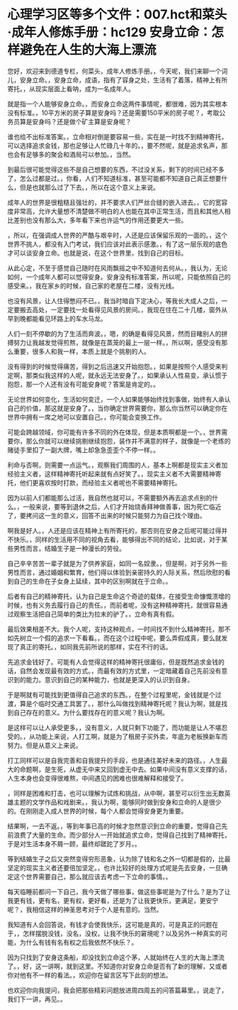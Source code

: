 # 心理学习区等多个文件：007.hct和菜头·成年人修炼手册：hc129 安身立命：怎样避免在人生的大海上漂流

您好，欢迎来到德道专栏，何菜头，成年人修炼手册。，今天呢，我们来聊一个词儿，安身立命。，安身立命，成语，指有了容身之处，生活有了着落，精神上有所寄托。，从现实层面上看呐，成为一名成年人。

就是指一个人能够安身立命。，而安身立命这两件事情呢，都很难，因为其实根本没有标准。，10平方米的房子算是安身吗？还是需要150平米的房子呢？，考取公务员算是安身吗？还是做个矿主算是安身呢？

谁也给不出标准答案。，立命相对倒是要容易一些，实在是一时找不到精神寄托，可以选择追求金钱，那也足够让人忙碌几十年的。，要不然呢，就是追求名声，那也会有足够多的聚会和酒局可以参加。，当然。

到最后很可能觉得这些不是自己想要的东西，不过没关系，剩下的时间已经不多了，怎么过都是过。，你看，人们不知道标准，甚至可能都不知道自己真正想要什么，但是也就那么过了下去。，所以在这个意义上来说。

成年人的世界是很粗糙且强壮的，并不要求人们严丝合缝的嵌入进去。，它的宽容度非常高，允许大量想不清楚做不明白的人也能在其中正常生活，而且和其他人相比差别也没有那么大，多年看下来也许运气的作用还要更大一些。

，所以，在强调成人世界的严酷与艰辛时，人还是应该保留乐观的一面的。，这个世界不挑人，都没有入门考试，我们应该对此表示感激。，有了这一层乐观的底色才可以谈安身立命。也就是说，在这个世界里，找到自己的目标。

从此心定，不至于感觉自己随时在风雨飘摇之中不知道何去何从。，我认为，无论如何，一个成年人都可以觉得安身。安身没有标准答案，所以呢，只能依照自己的感受来。，我在家乡的时候，自己家的老屋在二楼，没有光线。

也没有风景，让人住得憋闷不已。，我当时暗自下定决心，等我长大成人之后，一定要搬去高处，一定要找一处看得见风景的房间。，我现在住在二十几楼，窗外从早到晚都能看见环路上的车水马龙。

人们一刻不停歇的为了生活而奔波。，嗯，的确是看得见风景，然而目睹别人的拼搏努力让我越发觉得煎熬，就像是在蒸笼的最上一层一样。，所以啊，感受没有那么重要，很多人和我一样，本质上就是个挑剔的人。

没有得到的时候觉得痛苦，得到之后迅速又开始抱怨。，如果是按照个人感受来判定啊，那类似我这样的人呢，就永远无法安身了。，如果承认人性易变，承认惯于抱怨，那一个人还有没有可能安身呢？答案是肯定的。。

无论世界如何变化，生活如何变迁，一个人如果能够始终找到事做，始终有人承认自己的价值，那这就是安身了。，当你确定世界需要你，那么你当然可以确定你在世界中拥有一席之地可以安置自己。，你可能会变换工作。

可能会跨越领域，你可能有许多不同的外在体现，但是本质啊都是一个。，世界需要你，那么你就可以继续挑剔继续抱怨，装作并不满意的样子，就像是一个老练的赌徒手里扣了一副大牌，嘴上却急急歪歪个不停一样。。

利命与否啊，则需要一点运气。，观察我们周围的人，基本上啊都是现实主义者加经验主义者，这样精神寄托听起来就有点好笑了。，现实主义者不大需要精神寄托，他们更喜欢按时打款，而经验主义者呢也不需要精神寄托。

因为以前人们都能那么过活，我自然也就可以，不需要额外再去追求点别的什么。，一般来说，要等到退休之后，人们才开始烧香拜神做善事，因为死亡临近了，要拷问这一生的意义，回答不出来的时候只能努力为自己找个理由。

啊我是好人。，人还是应该在精神上有所寄托的，那否则在安身之后呢可能过得并不快乐。，同样的生活用不同的视角去看，能够得出不同的结论，比如说，对于某些男性而言，结婚生子是一种漫长的劳役。

自己辛辛苦苦一辈子就是为了供养家庭，如同一名奴隶。，但是啊，对于另外一些男性而言，通过婚姻和繁育，他们得以体验到亲密持久的人际关系，然后欣慰的看到自己的生命在子女身上延续，其中的区别啊就在于立命。。

后者有自己的精神寄托，认为自己是生命这个奇迹的载体，在接受生命慷慨溃增的时候，也有义务去履行自己的责任。，而前者呢，没有这种精神寄托，就很容易通过观察生活把自己简单的类比为拉末的驴了。，立命有真有假。

最后效果相差不大。我个人呢，支持这种观点，一时间找不到什么精神寄托，那不如先树立一个假的追求一下看看。，而在这个过程中呢，要么弄假成真，要么就发现了真正的寄托。，如同我先前所说的那样，实在不行的话。

先追求金钱好了。可能有人会觉得这样的精神寄托很庸俗，但是既然追求金钱的话，自然会发现最有效的方式。，而最有效的方式里，一定暗藏着自己先前没有意识到的能力。意识到自己的某种能力，也就是更深入的认识到自身。

于是啊就有可能找到更值得自己追求的东西。，在整个过程里呢，金钱就是个过渡，算是个临时交通工具罢了。，那什么叫做找到精神寄托呢？我认为啊，就是找到自己存在的意义。为什么要找存在的意义呢？我认为啊。

是这样可以让人承受更多。，没有意义，人就只剩下功能了，而功能是让人不堪忍受的。，从功能上来说，人打工啊，就是为了租房子买外卖，年底为老板换新车而努力。但是从意义上来说。

打工同样可以是自我完善和自我提升的手段，也是通往美好未来的路径。，人生最大的命题啊，是生死，从虚无中来又回到虚无中去。如果中间没有意义支撑的话，人生本身也会变得很难熬，中间遇见的困难也很难解释和接受了。

，同样是困难和打击，也可以理解为试炼和挑战，从中啊，甚至可以衍生出无数英雄主题的文学作品和戏剧来。，我认为啊，能够同时做到安身和立命的人是很少的。在刚刚走入成人世界的时候，每个人都会觉得安身更为重要。

结果啊，一去不返。，等到年事已高的时候才忽然意识到立命的重要，觉得自己先前浪费了大量的生命。而少部分人一开始就追求立命，觉得自己找到了精神寄托，于是对生活本身不屑一顾，最终却蹉跎了岁月。。

等到结婚生子之后又突然变得穷形恶象，认为除了钱和名之外一切都是假的，比最坚定的现实主义者还要倍加坚定。，也许比较好的处理方式呢是先去安身，一旦确定这个世界需要自己，那么就应该去考虑一下立命的事情。。

每天临睡前都问一下自己，我今天做了哪些事，做这些事呢是为了什么？是为了让我更有钱，更有名，更有权，更好看，还是为了让我更快乐，更满足，更安宁呢？，我相信这样的神圣思考对于个人是有意的。当然。

我知道有人会回答说，有钱才会使我快乐，这可能是真的，可是真正的问题在于，，怎样摆脱没钱，没名，没权，让我不快乐的窘境呢？以及另外一种真实的可能，为什么有钱有名有权之后我依然不快乐？。

因为只找到了安身这条船，却没找到立命这个茅，人就始终在人生的大海上漂流了。，好，这一讲啊，就到这里。不知道你对安身立命是否有了新的理解，又或者你对他有不一样的看法。，欢迎你在留言区写下此刻的想法。

也欢迎你向我提问，我会把那些精彩问题放进周四周五的问答篇幕里。，说走了，我们下一讲，再见。。
